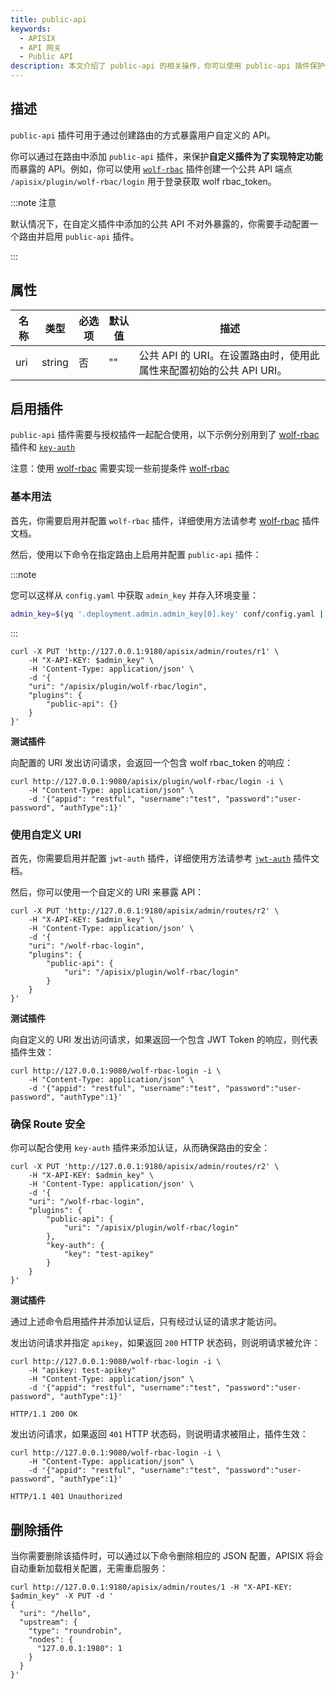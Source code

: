 ```yaml
---
title: public-api
keywords:
  - APISIX
  - API 网关
  - Public API
description: 本文介绍了 public-api 的相关操作，你可以使用 public-api 插件保护你需要暴露的 API 的端点。
---
```


<!--
#
# Licensed to the Apache Software Foundation (ASF) under one or more
# contributor license agreements.  See the NOTICE file distributed with
# this work for additional information regarding copyright ownership.
# The ASF licenses this file to You under the Apache License, Version 2.0
# (the "License"); you may not use this file except in compliance with
# the License.  You may obtain a copy of the License at
#
#     http://www.apache.org/licenses/LICENSE-2.0
#
# Unless required by applicable law or agreed to in writing, software
# distributed under the License is distributed on an "AS IS" BASIS,
# WITHOUT WARRANTIES OR CONDITIONS OF ANY KIND, either express or implied.
# See the License for the specific language governing permissions and
# limitations under the License.
#
-->

## 描述

`public-api` 插件可用于通过创建路由的方式暴露用户自定义的 API。

你可以通过在路由中添加 `public-api` 插件，来保护**自定义插件为了实现特定功能**而暴露的 API。例如，你可以使用 [`wolf-rbac`](./wolf-rbac.md) 插件创建一个公共 API 端点 `/apisix/plugin/wolf-rbac/login` 用于登录获取 wolf rbac_token。

:::note 注意

默认情况下，在自定义插件中添加的公共 API 不对外暴露的，你需要手动配置一个路由并启用 `public-api` 插件。

:::

## 属性

| 名称  | 类型   | 必选项    | 默认值   | 描述                                                        |
|------|--------|----------|---------|------------------------------------------------------------|
| uri  | string | 否       | ""      | 公共 API 的 URI。在设置路由时，使用此属性来配置初始的公共 API URI。 |

## 启用插件

`public-api` 插件需要与授权插件一起配合使用，以下示例分别用到了 [wolf-rbac](./wolf-rbac.md) 插件和 [`key-auth`](./key-auth.md)

注意：使用 [wolf-rbac](./wolf-rbac.md) 需要实现一些前提条件 [wolf-rbac](./wolf-rbac.md#前提条件)

### 基本用法

首先，你需要启用并配置 `wolf-rbac` 插件，详细使用方法请参考 [wolf-rbac](./wolf-rbac.md) 插件文档。

然后，使用以下命令在指定路由上启用并配置 `public-api` 插件：

:::note

您可以这样从 `config.yaml` 中获取 `admin_key` 并存入环境变量：

```bash
admin_key=$(yq '.deployment.admin.admin_key[0].key' conf/config.yaml | sed 's/"//g')
```

:::

```shell
curl -X PUT 'http://127.0.0.1:9180/apisix/admin/routes/r1' \
    -H "X-API-KEY: $admin_key" \
    -H 'Content-Type: application/json' \
    -d '{
    "uri": "/apisix/plugin/wolf-rbac/login",
    "plugins": {
        "public-api": {}
    }
}'
```

**测试插件**

向配置的 URI 发出访问请求，会返回一个包含 wolf rbac_token 的响应：

```shell
curl http://127.0.0.1:9080/apisix/plugin/wolf-rbac/login -i \
    -H "Content-Type: application/json" \
    -d '{"appid": "restful", "username":"test", "password":"user-password", "authType":1}'
```

### 使用自定义 URI

首先，你需要启用并配置 `jwt-auth` 插件，详细使用方法请参考 [`jwt-auth`](./jwt-auth.md) 插件文档。

然后，你可以使用一个自定义的 URI 来暴露 API：

```shell
curl -X PUT 'http://127.0.0.1:9180/apisix/admin/routes/r2' \
    -H "X-API-KEY: $admin_key" \
    -H 'Content-Type: application/json' \
    -d '{
    "uri": "/wolf-rbac-login",
    "plugins": {
        "public-api": {
            "uri": "/apisix/plugin/wolf-rbac/login"
        }
    }
}'
```

**测试插件**

向自定义的 URI 发出访问请求，如果返回一个包含 JWT Token 的响应，则代表插件生效：

```shell
curl http://127.0.0.1:9080/wolf-rbac-login -i \
    -H "Content-Type: application/json" \
    -d '{"appid": "restful", "username":"test", "password":"user-password", "authType":1}'
```

### 确保 Route 安全

你可以配合使用 `key-auth` 插件来添加认证，从而确保路由的安全：

```shell
curl -X PUT 'http://127.0.0.1:9180/apisix/admin/routes/r2' \
    -H "X-API-KEY: $admin_key" \
    -H 'Content-Type: application/json' \
    -d '{
    "uri": "/wolf-rbac-login",
    "plugins": {
        "public-api": {
            "uri": "/apisix/plugin/wolf-rbac/login"
        },
        "key-auth": {
            "key": "test-apikey"
        }
    }
}'
```

**测试插件**

通过上述命令启用插件并添加认证后，只有经过认证的请求才能访问。

发出访问请求并指定 `apikey`，如果返回 `200` HTTP 状态码，则说明请求被允许：

```shell
curl http://127.0.0.1:9080/wolf-rbac-login -i \
    -H "apikey: test-apikey"
    -H "Content-Type: application/json" \
    -d '{"appid": "restful", "username":"test", "password":"user-password", "authType":1}'
```

```shell
HTTP/1.1 200 OK
```

发出访问请求，如果返回 `401` HTTP 状态码，则说明请求被阻止，插件生效：

```shell
curl http://127.0.0.1:9080/wolf-rbac-login -i \
    -H "Content-Type: application/json" \
    -d '{"appid": "restful", "username":"test", "password":"user-password", "authType":1}'
```

```shell
HTTP/1.1 401 Unauthorized
```

## 删除插件

当你需要删除该插件时，可以通过以下命令删除相应的 JSON 配置，APISIX 将会自动重新加载相关配置，无需重启服务：

```shell
curl http://127.0.0.1:9180/apisix/admin/routes/1 -H "X-API-KEY: $admin_key" -X PUT -d '
{
  "uri": "/hello",
  "upstream": {
    "type": "roundrobin",
    "nodes": {
      "127.0.0.1:1980": 1
    }
  }
}'
```
